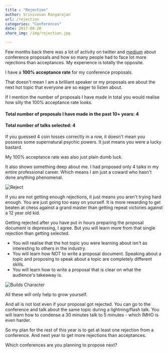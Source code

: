 ```yaml
---
title : "Rejection"
author: Srinivasan Rangarajan
url: /rejection
categories: "Conferences"
date: 2017-08-20
share_img: /img/rejection.jpg

---
```

Few months back there was a lot of activity on twitter and [medium](https://code.likeagirl.io/on-conference-proposal-rejections-205f7fead68) about conference proposals and how so many people had to face lot more rejections than acceptances. 
My experience is totally the opposite. 

<!--more-->

I have a **100% acceptance rate** for my conference proposals.

That doesn't mean I am a brilliant speaker or my proposals are about the next hot topic that everyone are so eager to listen about. 

If I mention the number of proposals I have made in total you would realise how silly the 100% acceptance rate looks. 

#### Total number of proposals I have made in the past 10+ years: 4
#### Total number of talks selected: 4

If you guessed 4 coin tosses correctly in a row, it doesn't mean you possess some supernatural psychic powers. It just means you were a lucky bastard. 

My 100% acceptance rate was also just plain dumb luck.

It also shows something deep about me. 
I had proposed only 4 talks in my entire professional career. 
Which means I am just a coward who hasn't done anything phenomenal. 

![Reject](/img/rejection.jpg "Reject")


If you are not getting enough rejections, it just means you aren't trying hard enough. 
You are just going too easy on yourself. 
It is more rewarding to get beaten at chess against a grand master than getting repeat victories against a 12 year old kid.

Getting rejected after you have put in hours preparing the proposal document is depressing, I agree. 
But you will learn more from that single rejection than getting selected. 

* You will realise that the hot topic you were learning about isn't as interesting to others in the industry.
* You will learn how NOT to write a proposal document. Speaking about a topic and proposing to speak about a topic are completely different skills.
* You will learn how to write a proposal that is clear on what the audience's takeaway is.

![Builds Character](/img/builds-character.png "Builds Character")

All these will only help to grow yourself.

And all is not lost even if your proposal got rejected. 
You can go to the conference and talk about the same topic during a lightning/flash talk. 
You will learn how to condense a 30 minutes talk to 5 minutes - which IMHO is even harder.

So my plan for the rest of this year is to get at least one rejection from a conference. 
And next year to get more rejections than acceptances. 

Which conferences are you planning to propose next?
